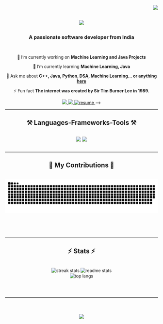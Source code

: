 <img align="right" src="https://visitor-badge.laobi.icu/badge?page_id=salesp07.salesp07" />

<h1 align="center">
    <img src="https://readme-typing-svg.herokuapp.com/?font=Righteous&size=35&center=true&vCenter=true&width=500&height=70&duration=4000&lines=Hi+There!+👋;+I'm+Sanket+Deshmukh!;" />
</h1>

<h3 align="center">A passionate software developer from India</h3>

<br/>

<div align="center">
 
 🔭 I’m currently working on **Machine Learning and Java Projects**
 
 🌱 I’m currently learning **Machine Learning, Java**

💬 Ask me about **C++, Java, Python, DSA, Machine Learning... or anything [here](https://github.com/SanketDeshmukh007/SanketDeshmukh007/issues)**

⚡ Fun fact **The internet was created by Sir Tim Burner Lee in 1989.**

 </div>
 
<div align="center"> 
  <a href="mailto:sanketdeshmukh0606@gmail.com">
    <img src="https://img.shields.io/badge/Gmail-333333?style=for-the-badge&logo=gmail&logoColor=red" />
  </a>
  <a href="https://linkedin.com/in/sanket-d-31492a249" target="_blank">
    <img src="https://img.shields.io/badge/LinkedIn-0077B5?style=for-the-badge&logo=linkedin&logoColor=white" target="_blank" />
  </a>
  <a href="https://SanketDeshmukh007.github.io" target="_blank">
      <img width="50" height="50" src="https://img.icons8.com/bubbles/50/resume.png" alt="resume" target="_blank"/>
<!--      <img src="https://img.shields.io/badge/Portfolio-FF5722?style=for-the-badge&logo=todoist&logoColor=white" target="_blank" /> <!-- sqlite, safari, google-chrome are other good icon options -->
  </a> -->
</div>

 <hr/>
 
<h2 align="center">⚒️ Languages-Frameworks-Tools ⚒️</h2>
<br/>
<div align="center">
    <img src="https://skillicons.dev/icons?i=html,css,vscode,git,github,anaconda" />
    <img src="https://skillicons.dev/icons?i=c,cpp,python,java,mysql,flask,sklearn" /><br>
</div>

<br/>
<hr/>

<div align="center">
  <h2>🐍 My Contributions 🐍</h2>
  <br>
  <img alt="snake eating my contributions" src="https://raw.githubusercontent.com/SanketDeshmukh007/SanketDeshmukh007/output/github-contribution-grid-snake.svg" />
  
  <br/><br/><br/>
</div>

<hr/>

<h2 align="center">⚡ Stats ⚡</h2>
<br>
<div align=center>
  <img width=390 src="https://github-readme-streak-stats-SanketDeshmukh007.vercel.app/?user=SanketDeshmukh007&count_private=true&theme=react&border_radius=10" alt="streak stats"/>
  <img width=390 src="https://github-readme-stats-SanketDeshmukh007.vercel.app/api?username=SanketDeshmukh007&count_private=true&show_icons=true&theme=react&rank_icon=github&border_radius=10" alt="readme stats" />
  <br/>
  <img width=325 align="center" src="https://github-readme-stats-SanketDeshmukh007.vercel.app/api/top-langs/?username=SanketDeshmukh007&hide=HTML&langs_count=8&layout=compact&theme=react&border_radius=10&size_weight=0.5&count_weight=0.5&exclude_repo=github-readme-stats" alt="top langs" />
</div>

<br/><br/>

<hr/>

<br/>

<h3 align="center">
    <img src="https://readme-typing-svg.herokuapp.com/?font=Righteous&size=25&center=true&vCenter=true&width=500&height=70&duration=4000&lines=Thanks+for+visiting!+✌️;+shoot+me+a+message+on+Linkedin!;+I'm+always+down+to+collab+:)" />
</h3>

<br/>
